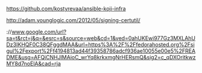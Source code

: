 https://github.com/kostyrevaa/ansible-koji-infra

http://adam.younglogic.com/2012/05/signing-certutil/


://www.google.com/url?sa=t&rct=j&q=&esrc=s&source=web&cd=1&ved=0ahUKEwi977Gz3MXLAhUDz3IKHQF0C38QFggdMAA&url=https%3A%2F%2Ffedorahosted.org%2Fsigul%2Fexport%2Ff4194813ad44f39358786adcf936ae10055e00e5%2FREADME&usg=AFQjCNHJlMAioC_wrYq8krkxmgNrHERsmQ&sig2=c_qDXOritkwzMY8d7noElA&cad=rja
